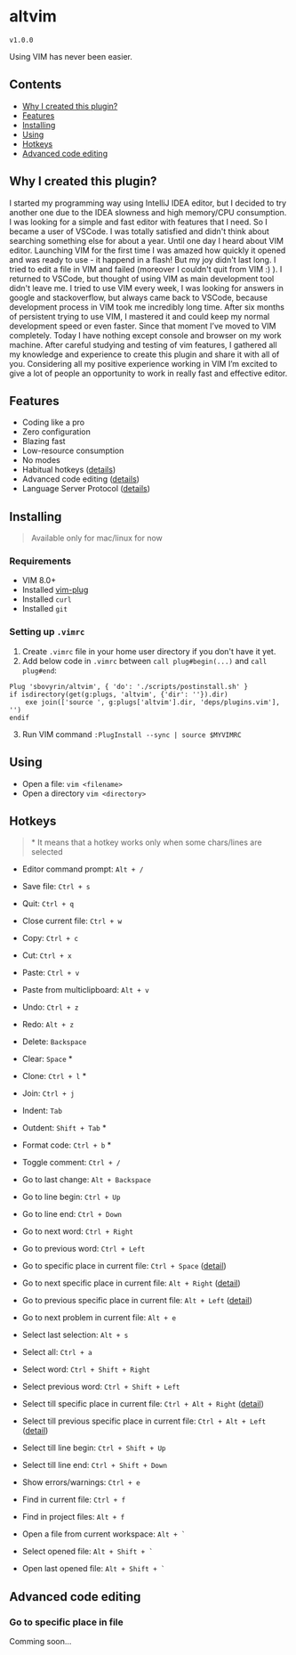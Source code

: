 # altvim

`v1.0.0`

Using VIM has never been easier.


## Contents

- [Why I created this plugin?](#Why-I-created-this-plugin?)
- [Features](#Features)
- [Installing](#Installing)
- [Using](#Using)
- [Hotkeys](#Hotkeys)
- [Advanced code editing](#Advanced-code-editing)


## Why I created this plugin?
I started my programming way using IntelliJ IDEA editor, but I decided to try another one due to the IDEA slowness and high memory/CPU consumption.
I was looking for a simple and fast editor with features that I need. So I became a user of VSCode. I was totally satisfied and didn't think about searching something else for about a year. Until one day I heard about VIM editor.
Launching VIM for the first time I was amazed how quickly it opened and was ready to use - it happend in a flash! But my joy didn't last long. I tried to edit a file in VIM and failed (moreover I couldn't quit from VIM :) ).
I returned to VSCode, but thought of using VIM as main development tool didn't leave me. I tried to use VIM every week, I was looking for answers in google and stackoverflow, but always came back to VSCode, because development process in VIM took me incredibly long time.
After six months of persistent trying to use VIM, I mastered it and could keep my normal development speed or even faster. Since that moment I’ve moved to VIM completely. Today I have nothing except console and browser on my work machine.
After careful studying and testing of vim features, I gathered all my knowledge and experience to create this plugin and share it with all of you.
Considering all my positive experience working in VIM I’m excited to give a lot of people an opportunity to work in really fast and effective editor.


## Features

- Coding like a pro
- Zero configuration
- Blazing fast
- Low-resource consumption
- No modes
- Habitual hotkeys ([details](#Hotkeys))
- Advanced code editing ([details](#Advanced-code-editing))
- Language Server Protocol ([details](https://microsoft.github.io/language-server-protocol/))


## Installing

> Available only for mac/linux for now

### Requirements

- VIM 8.0+
- Installed [vim-plug](https://github.com/junegunn/vim-plug#installation)
- Installed `curl`
- Installed `git`


### Setting up `.vimrc`

1. Create `.vimrc` file in your home user directory if you don't have it yet.
2. Add below code in `.vimrc` between `call plug#begin(...)` and `call plug#end`:
```
Plug 'sbovyrin/altvim', { 'do': './scripts/postinstall.sh' }
if isdirectory(get(g:plugs, 'altvim', {'dir': ''}).dir)
    exe join(['source ', g:plugs['altvim'].dir, 'deps/plugins.vim'], '')
endif
```
3. Run VIM command `:PlugInstall --sync | source $MYVIMRC`


## Using

- Open a file: `vim <filename>`
- Open a directory `vim <directory>`


## Hotkeys

> \* It means that a hotkey works only when some chars/lines are selected

- Editor command prompt: `Alt + /`


- Save file: `Ctrl + s`
- Quit: `Ctrl + q`
- Close current file: `Ctrl + w`


- Copy: `Ctrl + c`
- Cut: `Ctrl + x`
- Paste: `Ctrl + v`
- Paste from multiclipboard: `Alt + v`
- Undo: `Ctrl + z`
- Redo: `Alt + z`
- Delete: `Backspace`
- Clear: `Space` *
- Clone: `Ctrl + l` *
- Join: `Ctrl + j`


- Indent: `Tab`
- Outdent: `Shift + Tab` *


- Format code: `Ctrl + b` *
- Toggle comment: `Ctrl + /`


- Go to last change: `Alt + Backspace`
- Go to line begin: `Ctrl + Up`
- Go to line end: `Ctrl + Down`
- Go to next word: `Ctrl + Right`
- Go to previous word: `Ctrl + Left`
- Go to specific place in current file: `Ctrl + Space` ([detail](#go-to-specific-place-in-file))
- Go to next specific place in current file: `Alt + Right` ([detail](#go-to-specific-place-in-file))
- Go to previous specific place in current file: `Alt + Left` ([detail](#go-to-specific-place-in-file))
- Go to next problem in current file: `Alt + e`


- Select last selection: `Alt + s`
- Select all: `Ctrl + a`
- Select word: `Ctrl + Shift + Right`
- Select previous word: `Ctrl + Shift + Left`
- Select till specific place in current file: `Ctrl + Alt + Right` ([detail](#go-to-specific-place-in-file))
- Select till previous specific place in current file: `Ctrl + Alt + Left` ([detail](#go-to-specific-place-in-file))
- Select till line begin: `Ctrl + Shift + Up`
- Select till line end: `Ctrl + Shift + Down`


- Show errors/warnings: `Ctrl + e`
- Find in current file: `Ctrl + f`
- Find in project files: `Alt + f`
- Open a file from current workspace: ``Alt + ` ``
- Select opened file: ``Alt + Shift + ` ``
- Open last opened file: ``Alt + Shift + ` ``


## Advanced code editing

### Go to specific place in file
Comming soon...
